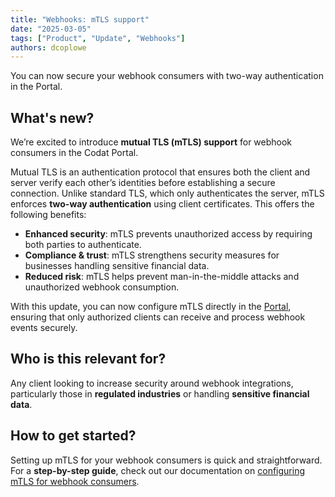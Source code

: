 ```yaml
---
title: "Webhooks: mTLS support"
date: "2025-03-05"
tags: ["Product", "Update", "Webhooks"]
authors: dcoplowe
---
```

You can now secure your webhook consumers with two-way authentication in the Portal.

<!--truncate-->

## What's new?  

We’re excited to introduce **mutual TLS (mTLS) support** for webhook consumers in the Codat Portal.  

Mutual TLS is an authentication protocol that ensures both the client and server verify each other’s identities before establishing a secure connection. Unlike standard TLS, which only authenticates the server, mTLS enforces **two-way authentication** using client certificates. This offers the following benefits:

- **Enhanced security**: mTLS prevents unauthorized access by requiring both parties to authenticate.  
- **Compliance & trust**: mTLS strengthens security measures for businesses handling sensitive financial data.  
- **Reduced risk**: mTLS helps prevent man-in-the-middle attacks and unauthorized webhook consumption.

With this update, you can now configure mTLS directly in the [Portal](https://app.codat.io), ensuring that only authorized clients can receive and process webhook events securely.

## Who is this relevant for?  

Any client looking to increase security around webhook integrations, particularly those in **regulated industries** or handling **sensitive financial data**.

## How to get started?  

Setting up mTLS for your webhook consumers is quick and straightforward. For a **step-by-step guide**, check out our documentation on [configuring mTLS for webhook consumers](/using-the-api/webhooks/create-consumer#configure-mutual-tls).
